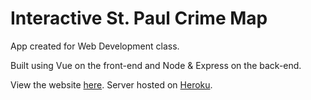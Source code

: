 # Interactive St. Paul Crime Map

App created for Web Development class.

Built using Vue on the front-end and Node & Express on the back-end.

View the website [here](https://palu3492.github.io/web-dev-project-3/). Server hosted on [Heroku](https://st-paul-crime-map.herokuapp.com/).
